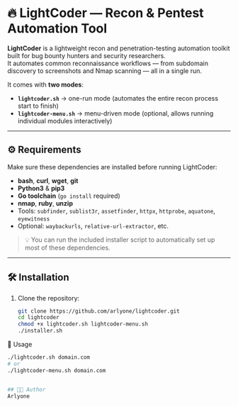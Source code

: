 # 🔥 LightCoder — Recon & Pentest Automation Tool

**LightCoder** is a lightweight recon and penetration-testing automation toolkit built for bug bounty hunters and security researchers.  
It automates common reconnaissance workflows — from subdomain discovery to screenshots and Nmap scanning — all in a single run.

It comes with **two modes**:

- **`lightcoder.sh`** → one-run mode (automates the entire recon process start to finish)  
- **`lightcoder-menu.sh`** → menu-driven mode (optional, allows running individual modules interactively)

---

## ⚙️ Requirements

Make sure these dependencies are installed before running LightCoder:

- **bash**, **curl**, **wget**, **git**
- **Python3** & **pip3**
- **Go toolchain** (`go install` required)
- **nmap**, **ruby**, **unzip**
- Tools: `subfinder`, `sublist3r`, `assetfinder`, `httpx`, `httprobe`, `aquatone`, `eyewitness`
- Optional: `waybackurls`, `relative-url-extractor`, etc.

> 💡 You can run the included installer script to automatically set up most of these dependencies.

---

## 🛠 Installation

1. Clone the repository:
   ```bash
   git clone https://github.com/arlyone/lightcoder.git
   cd lightcoder
   chmod +x lightcoder.sh lightcoder-menu.sh
   ./installer.sh

🚀 Usage
  ```bash
  ./lightcoder.sh domain.com
  # or
  ./lightcoder-menu.sh domain.com


## 👨‍💻 Author
Arlyone
